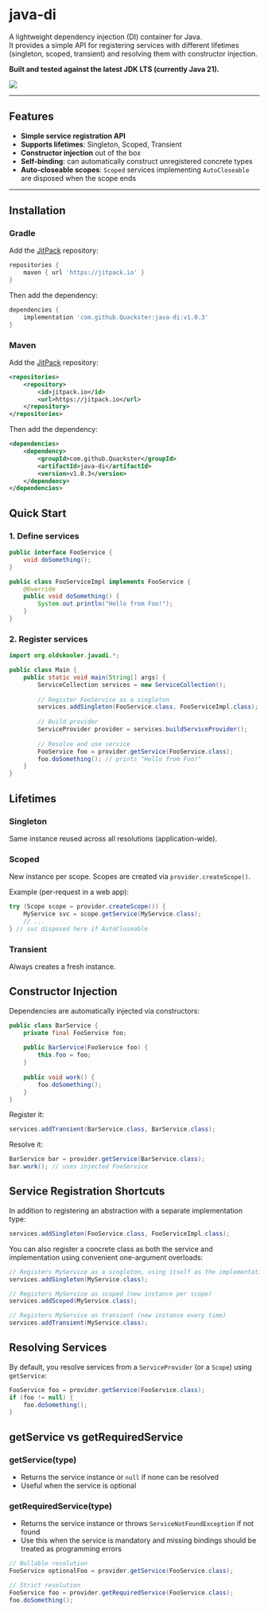# java-di

A lightweight dependency injection (DI) container for Java.  
It provides a simple API for registering services with different lifetimes (singleton, scoped, transient) and resolving them with constructor injection.

**Built and tested against the latest JDK LTS (currently Java 21).**

[![](https://jitpack.io/v/Quackster/java-di.svg)](https://jitpack.io/#Quackster/java-di)

---

## Features

- **Simple service registration API**
- **Supports lifetimes**: Singleton, Scoped, Transient
- **Constructor injection** out of the box
- **Self-binding**: can automatically construct unregistered concrete types
- **Auto-closeable scopes**: `Scoped` services implementing `AutoCloseable` are disposed when the scope ends

---

## Installation

### Gradle

Add the [JitPack](https://jitpack.io/#Quackster/java-di) repository:

```groovy
repositories {
    maven { url 'https://jitpack.io' }
}
```

Then add the dependency:

```groovy
dependencies {
    implementation 'com.github.Quackster:java-di:v1.0.3'
}
```

### Maven

Add the [JitPack](https://jitpack.io/#Quackster/java-di) repository:

```xml
<repositories>
    <repository>
        <id>jitpack.io</id>
        <url>https://jitpack.io</url>
    </repository>
</repositories>
```

Then add the dependency:

```xml
<dependencies>
    <dependency>
        <groupId>com.github.Quackster</groupId>
        <artifactId>java-di</artifactId>
        <version>v1.0.3</version>
    </dependency>
</dependencies>
```

## Quick Start

### 1. Define services

```java
public interface FooService {
    void doSomething();
}

public class FooServiceImpl implements FooService {
    @Override
    public void doSomething() {
        System.out.println("Hello from Foo!");
    }
}
```

### 2. Register services

```java
import org.oldskooler.javadi.*;

public class Main {
    public static void main(String[] args) {
        ServiceCollection services = new ServiceCollection();
        
        // Register FooService as a singleton
        services.addSingleton(FooService.class, FooServiceImpl.class);
        
        // Build provider
        ServiceProvider provider = services.buildServiceProvider();
        
        // Resolve and use service
        FooService foo = provider.getService(FooService.class);
        foo.doSomething(); // prints "Hello from Foo!"
    }
}
```

## Lifetimes

### Singleton
Same instance reused across all resolutions (application-wide).

### Scoped
New instance per scope. Scopes are created via `provider.createScope()`.

Example (per-request in a web app):

```java
try (Scope scope = provider.createScope()) {
    MyService svc = scope.getService(MyService.class);
    // ...
} // svc disposed here if AutoCloseable
```

### Transient
Always creates a fresh instance.

## Constructor Injection

Dependencies are automatically injected via constructors:

```java
public class BarService {
    private final FooService foo;
    
    public BarService(FooService foo) {
        this.foo = foo;
    }
    
    public void work() {
        foo.doSomething();
    }
}
```

Register it:

```java
services.addTransient(BarService.class, BarService.class);
```

Resolve it:

```java
BarService bar = provider.getService(BarService.class);
bar.work(); // uses injected FooService
```

## Service Registration Shortcuts

In addition to registering an abstraction with a separate implementation type:

```java
services.addSingleton(FooService.class, FooServiceImpl.class);
```

You can also register a concrete class as both the service and implementation using convenient one-argument overloads:

```java
// Registers MyService as a singleton, using itself as the implementation
services.addSingleton(MyService.class);

// Registers MyService as scoped (new instance per scope)
services.addScoped(MyService.class);

// Registers MyService as transient (new instance every time)
services.addTransient(MyService.class);
```

## Resolving Services

By default, you resolve services from a `ServiceProvider` (or a `Scope`) using `getService`:

```java
FooService foo = provider.getService(FooService.class);
if (foo != null) {
    foo.doSomething();
}
```

## getService vs getRequiredService

### getService(type)
- Returns the service instance or `null` if none can be resolved
- Useful when the service is optional

### getRequiredService(type)
- Returns the service instance or throws `ServiceNotFoundException` if not found
- Use this when the service is mandatory and missing bindings should be treated as programming errors

```java
// Nullable resolution
FooService optionalFoo = provider.getService(FooService.class);

// Strict resolution
FooService foo = provider.getRequiredService(FooService.class);
foo.doSomething();
```
